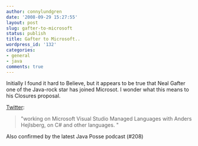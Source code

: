 ```yaml
---
author: connylundgren
date: '2008-09-29 15:27:55'
layout: post
slug: gafter-to-microsoft
status: publish
title: Gafter to Microsoft..
wordpress_id: '132'
categories:
- general
- java
comments: true
---
```


Initially I found it hard to Believe, but it appears to be true that Neal
Gafter one of the Java-rock star has joined Microsot. I wonder what this means
to his Closures proposal.

[Twitter](http://twitter.com/gafter):

> "working on Microsoft Visual Studio Managed Languages with Anders Hejlsberg,
on C# and other languages. "

Also confirmed by the latest Java Posse podcast (#208)

